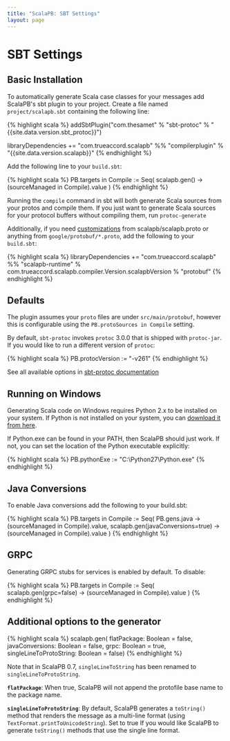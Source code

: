 ```yaml
---
title: "ScalaPB: SBT Settings"
layout: page
---
```


# SBT Settings

## Basic Installation

To automatically generate Scala case classes for your messages add ScalaPB's
sbt plugin to your project. Create a file named `project/scalapb.sbt`
containing the following line:

{% highlight scala %}
addSbtPlugin("com.thesamet" % "sbt-protoc" % "{{site.data.version.sbt_protoc}}")

libraryDependencies += "com.trueaccord.scalapb" %% "compilerplugin" % "{{site.data.version.scalapb}}"
{% endhighlight %}

Add the following line to your `build.sbt`:

{% highlight scala %}
PB.targets in Compile := Seq(
  scalapb.gen() -> (sourceManaged in Compile).value
)
{% endhighlight %}

Running the `compile` command in sbt will both generate Scala sources from
your protos and compile them. If you just want to generate Scala sources for
your protocol buffers without compiling them, run `protoc-generate`

Additionally, if you need [customizations]({{site.baseurl}}/customizations.html) from
scalapb/scalapb.proto or anything from `google/protobuf/*.proto`, add the
following to your `build.sbt`:

{% highlight scala %}
libraryDependencies += "com.trueaccord.scalapb" %% "scalapb-runtime" % com.trueaccord.scalapb.compiler.Version.scalapbVersion % "protobuf"
{% endhighlight %}

## Defaults

The plugin assumes your `proto` files are under `src/main/protobuf`,
however this is configurable using the `PB.protoSources in Compile` setting.

By default, `sbt-protoc` invokes `protoc` 3.0.0 that is shipped with `protoc-jar`.
If you would like to run a different version of `protoc`:

{% highlight scala %}
PB.protocVersion := "-v261"
{% endhighlight %}

See all available options in [sbt-protoc documentation](https://github.com/thesamet/sbt-protoc)

## Running on Windows

Generating Scala code on Windows requires Python 2.x to be installed on your
system.  If Python is not installed on your system, you can [download it from
here](https://www.python.org/downloads/windows/).

If Python.exe can be found in your PATH, then ScalaPB should just work.  If
not, you can set the location of the Python executable explicitly:

{% highlight scala %}
PB.pythonExe := "C:\\Python27\\Python.exe"
{% endhighlight %}

## Java Conversions

To enable Java conversions add the following to your build.sbt:

{% highlight scala %}
PB.targets in Compile := Seq(
  PB.gens.java -> (sourceManaged in Compile).value,
  scalapb.gen(javaConversions=true) -> (sourceManaged in Compile).value
)
{% endhighlight %}

## GRPC

Generating GRPC stubs for services is enabled by default. To disable:

{% highlight scala %}
PB.targets in Compile := Seq(
  scalapb.gen(grpc=false) -> (sourceManaged in Compile).value
)
{% endhighlight %}

## Additional options to the generator

{% highlight scala %}
scalapb.gen(
  flatPackage: Boolean = false,
  javaConversions: Boolean = false,
  grpc: Boolean = true,
  singleLineToProtoString: Boolean = false)
{% endhighlight %}

Note that in ScalaPB 0.7, `singleLineToString` has been renamed to 
`singleLineToProtoString`.

**`flatPackage`**: When true, ScalaPB will not append the protofile base name
to the package name.

**`singleLineToProtoString`**: By default, ScalaPB generates a `toString()` method
that renders the message as a multi-line format (using `TextFormat.printToUnicodeString`).
Set to true If you would like ScalaPB to generate `toString()` methods that use the single line
format.
